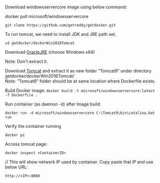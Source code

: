 Download windowsservercore image using below command:

docker pull microsoft/windowsservercore 

`git clone https://github.com/getreddy/getdocker.git`

To run tomcat, we need to install JDK and JRE path set. 

`cd getdocker/dockerWin2016Tomcat`

Download [OracleJRE](http://www.oracle.com/technetwork/java/javase/downloads/server-jre8-downloads-2133154.html) 
(choose Windows x64)

Note: Don't extract it. 

Download [Tomcat](http://mirrors.advancedhosters.com/apache/tomcat/tomcat-9/v9.0.0.M20/bin/apache-tomcat-9.0.0.M20-windows-x64.zip) 
and extract it as new folder “Tomcat9” under directory getdocker/dockerWin2016Tomcat/  
Note: “Tomcat9” folder should be at same location where Dockerfile exists. 

Build Docker image:
`docker build -t microsoft/windowsservercore:latest -f Dockerfile . `

Run container (as daemon -d) after Image build:

`docker run -d microsoft/windowsservercore C:\Tomcat9\bin\catalina.bat run`

Verify the container running 

`docker ps `

Access tomcat page:

`docker inspect <ContainerID> `

// This will show network IP used by container. Copy paste that IP and use below URL:

`http://<IP>:8080`
